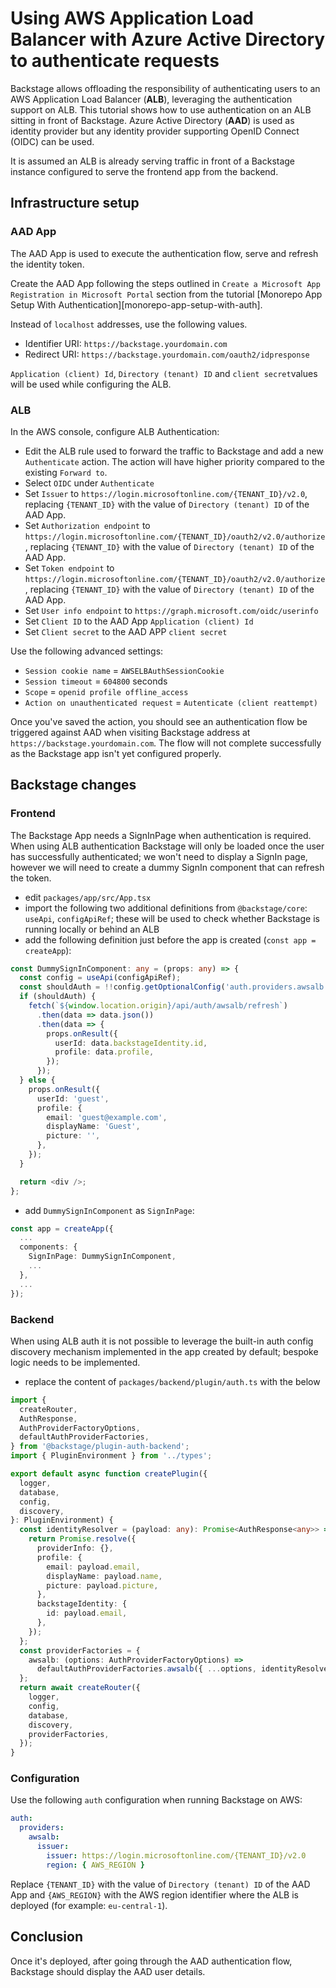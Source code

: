 # Using AWS Application Load Balancer with Azure Active Directory to authenticate requests

Backstage allows offloading the responsibility of authenticating users to an AWS Application Load Balancer (**ALB**), leveraging the authentication support on ALB.
This tutorial shows how to use authentication on an ALB sitting in front of Backstage.
Azure Active Directory (**AAD**) is used as identity provider but any identity provider supporting OpenID Connect (OIDC) can be used.

It is assumed an ALB is already serving traffic in front of a Backstage instance configured to serve the frontend app from the backend.

## Infrastructure setup

### AAD App

The AAD App is used to execute the authentication flow, serve and refresh the identity token.

Create the AAD App following the steps outlined in `Create a Microsoft App Registration in Microsoft Portal` section from the tutorial [Monorepo App Setup With Authentication][monorepo-app-setup-with-auth].

Instead of `localhost` addresses, use the following values.

- Identifier URI: `https://backstage.yourdomain.com`
- Redirect URI: `https://backstage.yourdomain.com/oauth2/idpresponse`

`Application (client) Id`, `Directory (tenant) ID` and `client secret`values will be used while configuring the ALB.

### ALB

In the AWS console, configure ALB Authentication:

- Edit the ALB rule used to forward the traffic to Backstage and add a new `Authenticate` action. The action will have higher priority compared to the existing `Forward to`.
- Select `OIDC` under `Authenticate`
- Set `Issuer` to `https://login.microsoftonline.com/{TENANT_ID}/v2.0`, replacing `{TENANT_ID}` with the value of `Directory (tenant) ID` of the AAD App.
- Set `Authorization endpoint` to `https://login.microsoftonline.com/{TENANT_ID}/oauth2/v2.0/authorize`, replacing `{TENANT_ID}` with the value of `Directory (tenant) ID` of the AAD App.
- Set `Token endpoint` to `https://login.microsoftonline.com/{TENANT_ID}/oauth2/v2.0/authorize`, replacing `{TENANT_ID}` with the value of `Directory (tenant) ID` of the AAD App.
- Set `User info endpoint` to `https://graph.microsoft.com/oidc/userinfo`
- Set `Client ID` to the AAD App `Application (client) Id`
- Set `Client secret` to the AAD APP `client secret`

Use the following advanced settings:

- `Session cookie name` = `AWSELBAuthSessionCookie`
- `Session timeout` = `604800` seconds
- `Scope` = `openid profile offline_access`
- `Action on unauthenticated request` = `Autenticate (client reattempt)`

Once you've saved the action, you should see an authentication flow be triggered against AAD when visiting Backstage address at `https://backstage.yourdomain.com`. The flow will not complete successfully as the Backstage app isn't yet configured properly.

## Backstage changes

### Frontend

The Backstage App needs a SignInPage when authentication is required.
When using ALB authentication Backstage will only be loaded once the user has successfully authenticated; we won't need to display a SignIn page, however we will need to create a dummy SignIn component that can refresh the token.

- edit `packages/app/src/App.tsx`
- import the following two additional definitions from `@backstage/core`: `useApi`, `configApiRef`; these will be used to check whether Backstage is running locally or behind an ALB
- add the following definition just before the app is created (`const app = createApp`):

```ts
const DummySignInComponent: any = (props: any) => {
  const config = useApi(configApiRef);
  const shouldAuth = !!config.getOptionalConfig('auth.providers.awsalb');
  if (shouldAuth) {
    fetch(`${window.location.origin}/api/auth/awsalb/refresh`)
      .then(data => data.json())
      .then(data => {
        props.onResult({
          userId: data.backstageIdentity.id,
          profile: data.profile,
        });
      });
  } else {
    props.onResult({
      userId: 'guest',
      profile: {
        email: 'guest@example.com',
        displayName: 'Guest',
        picture: '',
      },
    });
  }

  return <div />;
};
```

- add `DummySignInComponent` as `SignInPage`:

```ts
const app = createApp({
  ...
  components: {
    SignInPage: DummySignInComponent,
    ...
  },
  ...
});
```

### Backend

When using ALB auth it is not possible to leverage the built-in auth config discovery mechanism implemented in the app created by default; bespoke logic needs to be implemented.

- replace the content of `packages/backend/plugin/auth.ts` with the below

```ts
import {
  createRouter,
  AuthResponse,
  AuthProviderFactoryOptions,
  defaultAuthProviderFactories,
} from '@backstage/plugin-auth-backend';
import { PluginEnvironment } from '../types';

export default async function createPlugin({
  logger,
  database,
  config,
  discovery,
}: PluginEnvironment) {
  const identityResolver = (payload: any): Promise<AuthResponse<any>> => {
    return Promise.resolve({
      providerInfo: {},
      profile: {
        email: payload.email,
        displayName: payload.name,
        picture: payload.picture,
      },
      backstageIdentity: {
        id: payload.email,
      },
    });
  };
  const providerFactories = {
    awsalb: (options: AuthProviderFactoryOptions) =>
      defaultAuthProviderFactories.awsalb({ ...options, identityResolver }),
  };
  return await createRouter({
    logger,
    config,
    database,
    discovery,
    providerFactories,
  });
}
```

### Configuration

Use the following `auth` configuration when running Backstage on AWS:

```yaml
auth:
  providers:
    awsalb:
      issuer:
        issuer: https://login.microsoftonline.com/{TENANT_ID}/v2.0
        region: { AWS_REGION }
```

Replace `{TENANT_ID}` with the value of `Directory (tenant) ID` of the AAD App and `{AWS_REGION}` with the AWS region identifier where the ALB is deployed (for example: `eu-central-1`).

## Conclusion

Once it's deployed, after going through the AAD authentication flow, Backstage should display the AAD user details.

<!-- links -->

[monorepo-app-setup-with-auth-ms]: https://backstage.io/docs/tutorials/quickstart-app-auth#the-auth-configuration
